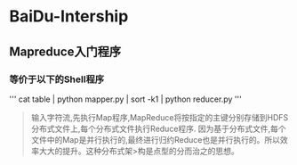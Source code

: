 # BaiDu-Intership
## Mapreduce入门程序
### 等价于以下的Shell程序
'''
cat table | python mapper.py | sort -k1 | python reducer.py
'''

>输入字符流,先执行Map程序,MapReduce将按指定的主键分别存储到HDFS分布式文件上,每个分布式文件执行Reduce程序.
>因为基于分布式文件,每个文件中的Map是并行执行的,最终进行归约Reduce也是并行执行的。所以效率大大的提升。这种分布式架>构是点型的分而治之的思想。
